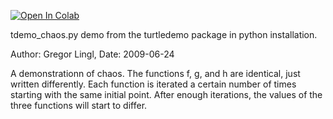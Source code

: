 [![Open In Colab](https://colab.research.google.com/assets/colab-badge.svg)](https://colab.research.google.com/github/mathriddle/ColabTurtlePlus/blob/main/examples_version2/files/chaos.ipynb)

tdemo_chaos.py demo from the turtledemo package in python installation.

Author: Gregor Lingl, Date: 2009-06-24

A demonstrationn of chaos. The functions f, g, and h are identical, just written differently. Each function is iterated a certain number of times starting with the same initial point. After enough iterations, the values of the three functions will start to differ.
